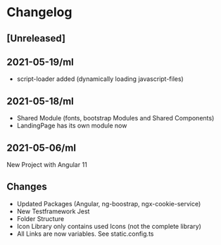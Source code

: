 # Changelog


## [Unreleased]

## 2021-05-19/ml
- script-loader added (dynamically loading javascript-files)

## 2021-05-18/ml
- Shared Module (fonts, bootstrap Modules and Shared Components)
- LandingPage has its own module now

## 2021-05-06/ml    
New Project with Angular 11

## Changes
- Updated Packages (Angular, ng-boostrap, ngx-cookie-service)
- New Testframework Jest
- Folder Structure
- Icon Library only contains used Icons (not the complete library)
- All Links are now variables. See static.config.ts

